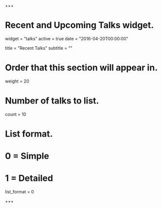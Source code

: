 +++
# Recent and Upcoming Talks widget.
widget = "talks"
active = true
date = "2016-04-20T00:00:00"

title = "Recent Talks"
subtitle = ""

# Order that this section will appear in.
weight = 20

# Number of talks to list.
count = 10

# List format.
#   0 = Simple
#   1 = Detailed
list_format = 0

+++

